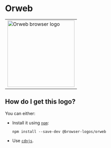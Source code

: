 # Orweb

<table>
    <tr height=230>
        <td>
            <a href="https://github.com/alrra/browser-logos/tree/df3f94cd3eca28968eabaee203b18fb504fb6d62/src/archive/orweb">
                <img width=220 src="https://raw.githubusercontent.com/alrra/browser-logos/df3f94cd3eca28968eabaee203b18fb504fb6d62/src/archive/orweb/orweb_512x512.png" alt="Orweb browser logo">
            </a>
        </td>
    </tr>
</table>

## How do I get this logo?

You can either:

* Install it using [`npm`][npm]:

  `npm install --save-dev @browser-logos/orweb`

* Use [`cdnjs`][cdnjs].

<!-- Link labels: -->

[cdnjs]: https://cdnjs.com/libraries/browser-logos
[npm]: https://www.npmjs.com/

